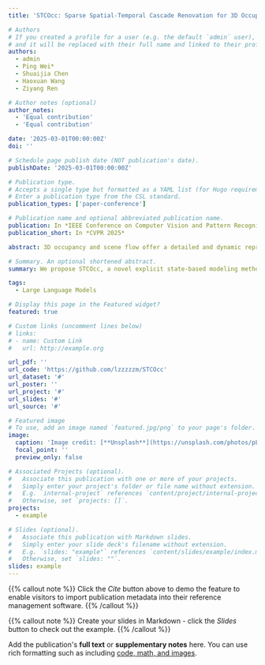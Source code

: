 ```yaml
---
title: 'STCOcc: Sparse Spatial-Temporal Cascade Renovation for 3D Occupancy and Scene Flow Prediction'

# Authors
# If you created a profile for a user (e.g. the default `admin` user), write the username (folder name) here
# and it will be replaced with their full name and linked to their profile.
authors:
  - admin
  - Ping Wei*
  - Shuaijia Chen
  - Haoxuan Wang
  - Ziyang Ren

# Author notes (optional)
author_notes:
  - 'Equal contribution'
  - 'Equal contribution'

date: '2025-03-01T00:00:00Z'
doi: ''

# Schedule page publish date (NOT publication's date).
publishDate: '2025-03-01T00:00:00Z'

# Publication type.
# Accepts a single type but formatted as a YAML list (for Hugo requirements).
# Enter a publication type from the CSL standard.
publication_types: ['paper-conference']

# Publication name and optional abbreviated publication name.
publication: In *IEEE Conference on Computer Vision and Pattern Recognition (CVPR) 2025*
publication_short: In *CVPR 2025*

abstract: 3D occupancy and scene flow offer a detailed and dynamic representation of 3D scene. Recognizing the sparsity and complexity of 3D space, previous vision-centric methods have employed implicit learning-based approaches to model spatial and temporal information. However, these approaches struggle to capture local details and diminish the model's spatial discriminative ability. To address these challenges, we propose a novel explicit state-based modeling method designed to leverage the occupied state to renovate the 3D features. Specifically, we propose a sparse occlusion-aware attention mechanism, integrated with a cascade refinement strategy, which accurately renovates 3D features with the guidance of occupied state information. Additionally, we introduce a novel method for modeling long-term dynamic interactions, which reduces computational costs and preserves spatial information. Compared to the previous state-of-the-art methods, our efficient explicit renovation strategy not only delivers superior performance in terms of RayIoU and mAVE for occupancy and scene flow prediction but also markedly reduces GPU memory usage during training, bringing it down to 8.7GB.

# Summary. An optional shortened abstract.
summary: We propose STCOcc, a novel explicit state-based modeling method designed to leverage the occupied state to renovate 3D features for occupancy and scene flow prediction.

tags:
  - Large Language Models

# Display this page in the Featured widget?
featured: true

# Custom links (uncomment lines below)
# links:
# - name: Custom Link
#   url: http://example.org

url_pdf: ''
url_code: 'https://github.com/lzzzzzm/STCOcc'
url_dataset: '#'
url_poster: ''
url_project: '#'
url_slides: '#'
url_source: '#'

# Featured image
# To use, add an image named `featured.jpg/png` to your page's folder.
image:
  caption: 'Image credit: [**Unsplash**](https://unsplash.com/photos/pLCdAaMFLTE)'
  focal_point: ''
  preview_only: false

# Associated Projects (optional).
#   Associate this publication with one or more of your projects.
#   Simply enter your project's folder or file name without extension.
#   E.g. `internal-project` references `content/project/internal-project/index.md`.
#   Otherwise, set `projects: []`.
projects:
  - example

# Slides (optional).
#   Associate this publication with Markdown slides.
#   Simply enter your slide deck's filename without extension.
#   E.g. `slides: "example"` references `content/slides/example/index.md`.
#   Otherwise, set `slides: ""`.
slides: example
---
```


{{% callout note %}}
Click the _Cite_ button above to demo the feature to enable visitors to import publication metadata into their reference management software.
{{% /callout %}}

{{% callout note %}}
Create your slides in Markdown - click the _Slides_ button to check out the example.
{{% /callout %}}

Add the publication's **full text** or **supplementary notes** here. You can use rich formatting such as including [code, math, and images](https://docs.hugoblox.com/content/writing-markdown-latex/).
